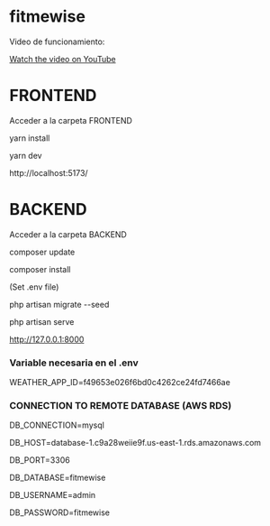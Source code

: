# fitmewise




Video de funcionamiento:

[Watch the video on YouTube](https://youtu.be/JEQHeElXehc)






# FRONTEND
Acceder a la carpeta FRONTEND

yarn install

yarn dev

http://localhost:5173/

# BACKEND


Acceder a la carpeta BACKEND

composer update

composer install

(Set .env file)

php artisan migrate --seed

php artisan serve

http://127.0.0.1:8000

### Variable necesaria en el .env

WEATHER_APP_ID=f49653e026f6bd0c4262ce24fd7466ae


### CONNECTION TO REMOTE DATABASE (AWS RDS)

DB_CONNECTION=mysql

DB_HOST=database-1.c9a28weiie9f.us-east-1.rds.amazonaws.com

DB_PORT=3306

DB_DATABASE=fitmewise

DB_USERNAME=admin

DB_PASSWORD=fitmewise






